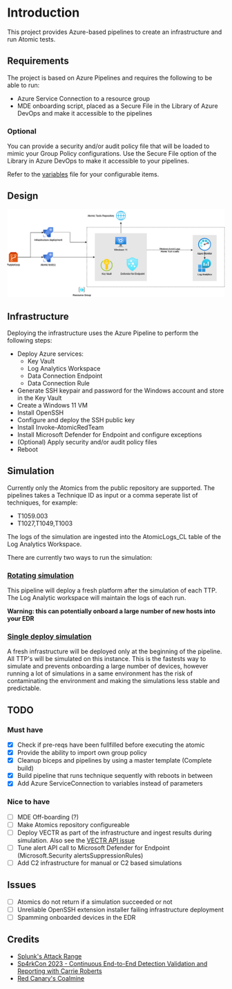 # Introduction 

This project provides Azure-based pipelines to create an infrastructure and run Atomic tests. 

## Requirements

The project is based on Azure Pipelines and requires the following to be able to run:
- Azure Service Connection to a resource group
- MDE onboarding script, placed as a Secure File in the Library of Azure DevOps and make it accessible to the  pipelines

### Optional

You can provide a security and/or audit policy file that will be loaded to mimic your Group Policy configurations. Use the Secure File option of the Library in Azure DevOps to make it accessible to your pipelines.

Refer to the [variables](variables.yml) file for your configurable items.

## Design

![PurpleKeep Design](./docs/PurpleKeep_1.0.jpg)

## Infrastructure

Deploying the infrastructure uses the Azure Pipeline to perform the following steps:
- Deploy Azure services:
    - Key Vault
    - Log Analytics Workspace
    - Data Connection Endpoint
    - Data Connection Rule
- Generate SSH keypair and password for the Windows account and store in the Key Vault
- Create a Windows 11 VM
- Install OpenSSH
- Configure and deploy the SSH public key
- Install Invoke-AtomicRedTeam 
- Install Microsoft Defender for Endpoint and configure exceptions
- (Optional) Apply security and/or audit policy files
- Reboot

## Simulation

Currently only the Atomics from the public repository are supported. The pipelines takes a Technique ID as input or a comma seperate list of techniques, for example:
- T1059.003
- T1027,T1049,T1003

The logs of the simulation are ingested into the AtomicLogs_CL table of the Log Analytics Workspace.

There are currently two ways to run the simulation:

### [Rotating simulation](rotate_simulation.yml)

This pipeline will deploy a fresh platform after the simulation of each TTP. The Log Analytic workspace will maintain the logs of each run.

**Warning: this can potentially onboard a large number of new hosts into your EDR**

### [Single deploy simulation](single_deploy_simulation.yml)

A fresh infrastructure will be deployed only at the beginning of the pipeline. All TTP's will be simulated on this instance. This is the fastests way to simulate and prevents onboarding a large number of devices, however running a lot of simulations in a same environment has the risk of contaminating the environment and making the simulations less stable and predictable.

## TODO

### Must have
* [x] Check if pre-reqs have been fullfilled before executing the atomic
* [x] Provide the ability to import own group policy
* [x] Cleanup biceps and pipelines by using a master template (Complete build)
* [x] Build pipeline that runs technique sequently with reboots in between
* [x] Add Azure ServiceConnection to variables instead of parameters

### Nice to have
* [ ] MDE Off-boarding (?)
* [ ] Make Atomics repository configureable
* [ ] Deploy VECTR as part of the infrastructure and ingest results during simulation. Also see the [VECTR API issue](https://github.com/SecurityRiskAdvisors/VECTR/issues/235)
* [ ] Tune alert API call to Microsoft Defender for Endpoint (Microsoft.Security alertsSuppressionRules)
* [ ] Add C2 infrastructure for manual or C2 based simulations

## Issues

* [ ] Atomics do not return if a simulation succeeded or not
* [ ] Unreliable OpenSSH extension installer failing infrastructure deployment
* [ ] Spamming onboarded devices in the EDR

## Credits

* [Splunk's Attack Range](https://github.com/splunk/attack_range)
* [Sp4rkCon 2023 - Continuous End-to-End Detection Validation and Reporting with Carrie Roberts](https://vimeo.com/819912016/c76af1ca39)
* [Red Canary's Coalmine](https://redcanary.com/blog/coalmine/)